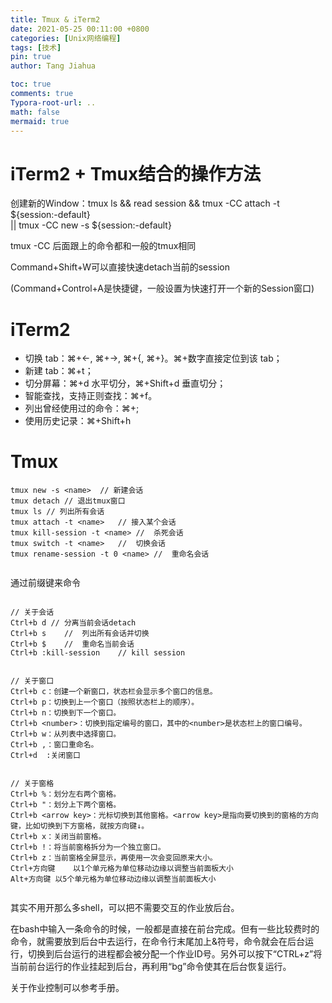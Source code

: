 ```yaml
---
title: Tmux & iTerm2
date: 2021-05-25 00:11:00 +0800
categories: [Unix网络编程]
tags: [技术]
pin: true
author: Tang Jiahua

toc: true
comments: true
Typora-root-url: ..
math: false
mermaid: true
---
```


# iTerm2 + Tmux结合的操作方法

创建新的Window：tmux ls && read session && tmux -CC attach -t ${session:-default} \
|| tmux -CC new -s ${session:-default}

tmux -CC 后面跟上的命令都和一般的tmux相同

Command+Shift+W可以直接快速detach当前的session

(Command+Control+A是快捷键，一般设置为快速打开一个新的Session窗口)

# iTerm2

- 切换 tab：⌘+←, ⌘+→, ⌘+{, ⌘+}。⌘+数字直接定位到该 tab；
- 新建 tab：⌘+t；
- 切分屏幕：⌘+d 水平切分，⌘+Shift+d 垂直切分；
- 智能查找，支持正则查找：⌘+f。
- 列出曾经使用过的命令：⌘+;
- 使用历史记录：⌘+Shift+h

# Tmux

```shell
tmux new -s <name>	// 新建会话
tmux detach	// 退出tmux窗口
tmux ls	// 列出所有会话
tmux attach -t <name>	// 接入某个会话
tmux kill-session -t <name>	//	杀死会话
tmux switch -t <name>	//	切换会话
tmux rename-session -t 0 <name>	//	重命名会话


```

通过前缀键来命令

```shell

// 关于会话
Ctrl+b d //	分离当前会话detach
Ctrl+b s	//	列出所有会话并切换
Ctrl+b $	//	重命名当前会话
Ctrl+b :kill-session	// kill session


// 关于窗口
Ctrl+b c：创建一个新窗口，状态栏会显示多个窗口的信息。
Ctrl+b p：切换到上一个窗口（按照状态栏上的顺序）。
Ctrl+b n：切换到下一个窗口。
Ctrl+b <number>：切换到指定编号的窗口，其中的<number>是状态栏上的窗口编号。
Ctrl+b w：从列表中选择窗口。
Ctrl+b ,：窗口重命名。
Ctrl+d	:关闭窗口


// 关于窗格
Ctrl+b %：划分左右两个窗格。
Ctrl+b "：划分上下两个窗格。
Ctrl+b <arrow key>：光标切换到其他窗格。<arrow key>是指向要切换到的窗格的方向键，比如切换到下方窗格，就按方向键↓。
Ctrl+b x：关闭当前窗格。
Ctrl+b !：将当前窗格拆分为一个独立窗口。
Ctrl+b z：当前窗格全屏显示，再使用一次会变回原来大小。
Ctrl+方向键	以1个单元格为单位移动边缘以调整当前面板大小
Alt+方向键	以5个单元格为单位移动边缘以调整当前面板大小


```



其实不用开那么多shell，可以把不需要交互的作业放后台。

在bash中输入一条命令的时候，一般都是直接在前台完成。但有一些比较费时的命令，就需要放到后台中去运行，在命令行末尾加上&符号，命令就会在后台运行，切换到后台运行的进程都会被分配一个作业ID号。另外可以按下“CTRL+z”将当前前台运行的作业挂起到后台，再利用“bg”命令使其在后台恢复运行。

关于作业控制可以参考手册。